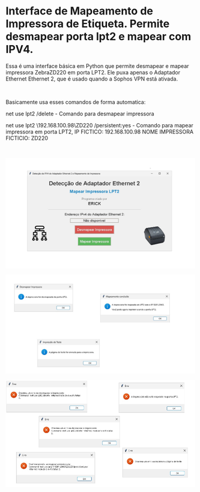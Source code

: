 # Interface de Mapeamento de Impressora de Etiqueta. Permite desmapear porta lpt2 e mapear com IPV4.

Essa é uma interface básica em Python que permite desmapear e mapear impressora ZebraZD220 em porta LPT2. 
Ele puxa apenas o Adaptador Ethernet Ethernet 2, que é usado quando a Sophos VPN está ativada.

<br>

Basicamente usa esses comandos de forma automatica:

net use lpt2 /delete - Comando para desmapear impressora

net use lpt2 \\192.168.100.98\ZD220 /persistent:yes - Comando para mapear impressora em porta LPT2, IP FICTICO: 192.168.100.98 NOME IMPRESSORA FICTICIO: ZD220

<br>

![Interface](https://github.com/ErickDaniel7/python/blob/main/projetos-de-aprendizado/IPV4/IMG/Interface.jpg)

![Sucesso](https://github.com/ErickDaniel7/python/blob/main/projetos-de-aprendizado/IPV4/IMG/Sucesso.jpg)

![Erro](https://github.com/ErickDaniel7/python/blob/main/projetos-de-aprendizado/IPV4/IMG/Erro.jpg)
